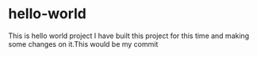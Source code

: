 # hello-world
This is hello world project
I have built this project for this time and making some changes on it.This would be my commit
